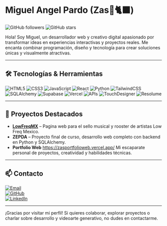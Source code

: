 # Miguel Angel Pardo (Zas🌙🐈‍⬛)

![GitHub followers](https://img.shields.io/github/followers/Zasmooncat?style=social)
![GitHub stars](https://img.shields.io/github/stars/Zasmooncat?style=social)

Hola! Soy Miguel, un desarrollador web y creativo digital apasionado por transformar ideas en experiencias interactivas y proyectos reales. Me encanta combinar programación, diseño y tecnología para crear soluciones únicas y visualmente atractivas.

---

## 🛠 Tecnologías & Herramientas
![HTML5](https://img.shields.io/badge/HTML5-E34F26?style=for-the-badge&logo=html5&logoColor=white)
![CSS3](https://img.shields.io/badge/CSS3-1572B6?style=for-the-badge&logo=css3&logoColor=white)
![JavaScript](https://img.shields.io/badge/JavaScript-F7DF1E?style=for-the-badge&logo=javascript&logoColor=black)
![React](https://img.shields.io/badge/React-61DAFB?style=for-the-badge&logo=react&logoColor=black)
![Python](https://img.shields.io/badge/Python-3776AB?style=for-the-badge&logo=python&logoColor=white)
![TailwindCSS](https://img.shields.io/badge/Tailwind_CSS-38B2AC?style=for-the-badge&logo=tailwind-css&logoColor=white)
![SQLAlchemy](https://img.shields.io/badge/SQLAlchemy-FF0000?style=for-the-badge&logo=sqlalchemy&logoColor=white)
![Supabase](https://img.shields.io/badge/Supabase-3ECF8E?style=for-the-badge&logo=supabase&logoColor=white)
![Vercel](https://img.shields.io/badge/Vercel-000000?style=for-the-badge&logo=vercel&logoColor=white)
![APIs](https://img.shields.io/badge/APIs-FF5733?style=for-the-badge&logo=postman&logoColor=white)
![TouchDesigner](https://img.shields.io/badge/TouchDesigner-000000?style=for-the-badge&logo=adobe&logoColor=white)
![Resolume](https://img.shields.io/badge/Resolume-1B1B1B?style=for-the-badge&logo=adobeaftereffects&logoColor=white)

---

## 🌟 Proyectos Destacados
- [**LowFreqMX**](https://lowfreqmx.com) – Pagina web para el sello musical y rooster de artistas Low Freq Mexico.  
- **ZEPDA** – Proyecto final de curso, desarrollo web completo con backend en Python y SQLAlchemy.  
- **Portfolio Web**
https://zasportfolioweb.vercel.app/
Mi escaparate personal de proyectos, creatividad y habilidades técnicas.

---

## 📫 Contacto
[![Email](https://img.shields.io/badge/Email-zasmomoxipol@gmail.com-c14438?style=for-the-badge&logo=gmail&logoColor=white)](mailto:zasmomoxipol@gmail.com)  
[![GitHub](https://img.shields.io/badge/GitHub-Zasmooncat-181717?style=for-the-badge&logo=github&logoColor=white)](https://github.com/Zasmooncat)  
[![LinkedIn](https://img.shields.io/badge/LinkedIn-Zasmooncat-0A66C2?style=for-the-badge&logo=linkedin&logoColor=white)](https://www.linkedin.com/in/zasmooncat/)

---


¡Gracias por visitar mi perfil! Si quieres colaborar, explorar proyectos o charlar sobre desarrollo y videoarte generativo, no dudes en contactarme.
